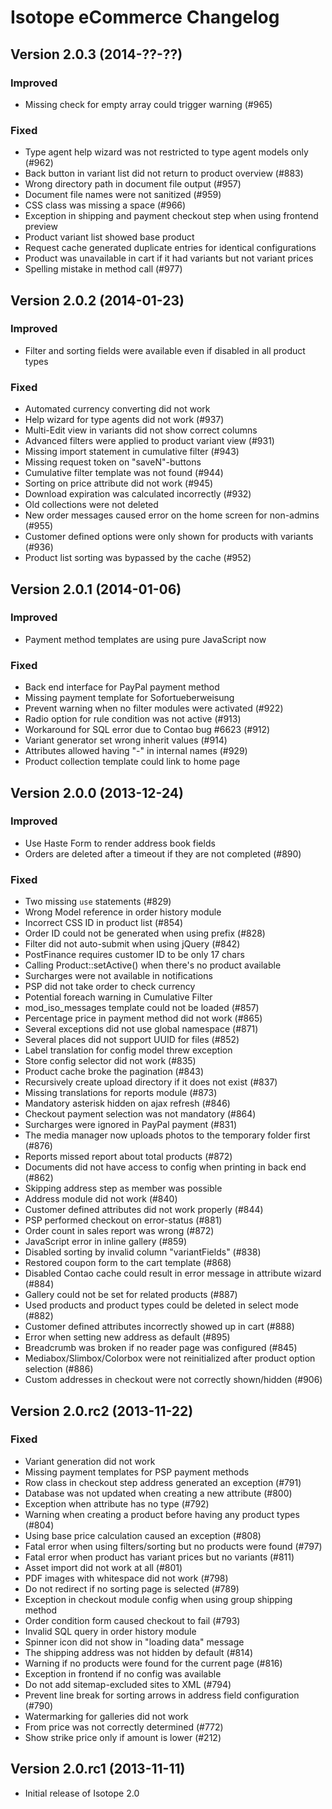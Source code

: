 Isotope eCommerce Changelog
===========================

Version 2.0.3 (2014-??-??)
--------------------------

### Improved
- Missing check for empty array could trigger warning (#965)

### Fixed
- Type agent help wizard was not restricted to type agent models only (#962)
- Back button in variant list did not return to product overview (#883)
- Wrong directory path in document file output (#957)
- Document file names were not sanitized (#959)
- CSS class was missing a space (#966)
- Exception in shipping and payment checkout step when using frontend preview
- Product variant list showed base product
- Request cache generated duplicate entries for identical configurations
- Product was unavailable in cart if it had variants but not variant prices
- Spelling mistake in method call (#977)

Version 2.0.2 (2014-01-23)
--------------------------

### Improved
- Filter and sorting fields were available even if disabled in all product types

### Fixed
- Automated currency converting did not work
- Help wizard for type agents did not work (#937)
- Multi-Edit view in variants did not show correct columns
- Advanced filters were applied to product variant view (#931)
- Missing import statement in cumulative filter (#943)
- Missing request token on "saveN"-buttons
- Cumulative filter template was not found (#944)
- Sorting on price attribute did not work (#945)
- Download expiration was calculated incorrectly (#932)
- Old collections were not deleted
- New order messages caused error on the home screen for non-admins (#955)
- Customer defined options were only shown for products with variants (#936)
- Product list sorting was bypassed by the cache (#952)


Version 2.0.1 (2014-01-06)
--------------------------

### Improved
- Payment method templates are using pure JavaScript now

### Fixed
- Back end interface for PayPal payment method
- Missing payment template for Sofortueberweisung
- Prevent warning when no filter modules were activated (#922)
- Radio option for rule condition was not active (#913)
- Workaround for SQL error due to Contao bug #6623 (#912)
- Variant generator set wrong inherit values (#914)
- Attributes allowed having "-" in internal names (#929)
- Product collection template could link to home page


Version 2.0.0 (2013-12-24)
--------------------------

### Improved
- Use Haste Form to render address book fields
- Orders are deleted after a timeout if they are not completed (#890)

### Fixed
- Two missing `use` statements (#829)
- Wrong Model reference in order history module
- Incorrect CSS ID in product list (#854)
- Order ID could not be generated when using prefix (#828)
- Filter did not auto-submit when using jQuery (#842)
- PostFinance requires customer ID to be only 17 chars
- Calling Product::setActive() when there's no product available
- Surcharges were not available in notifications
- PSP did not take order to check currency
- Potential foreach warning in Cumulative Filter
- mod_iso_messages template could not be loaded (#857)
- Percentage price in payment method did not work (#865)
- Several exceptions did not use global namespace (#871)
- Several places did not support UUID for files (#852)
- Label translation for config model threw exception
- Store config selector did not work (#835)
- Product cache broke the pagination (#843)
- Recursively create upload directory if it does not exist (#837)
- Missing translations for reports module (#873)
- Mandatory asterisk hidden on ajax refresh (#846)
- Checkout payment selection was not mandatory (#864)
- Surcharges were ignored in PayPal payment (#831)
- The media manager now uploads photos to the temporary folder first (#876)
- Reports missed report about total products (#872)
- Documents did not have access to config when printing in back end (#862)
- Skipping address step as member was possible
- Address module did not work (#840)
- Customer defined attributes did not work properly (#844)
- PSP performed checkout on error-status (#881)
- Order count in sales report was wrong (#872)
- JavaScript error in inline gallery (#859)
- Disabled sorting by invalid column "variantFields" (#838)
- Restored coupon form to the cart template (#868)
- Disabled Contao cache could result in error message in attribute wizard (#884)
- Gallery could not be set for related products (#887)
- Used products and product types could be deleted in select mode (#882)
- Customer defined attributes incorrectly showed up in cart (#888)
- Error when setting new address as default (#895)
- Breadcrumb was broken if no reader page was configured (#845)
- Mediabox/Slimbox/Colorbox were not reinitialized after product option selection (#886)
- Custom addresses in checkout were not correctly shown/hidden (#906)


Version 2.0.rc2 (2013-11-22)
----------------------------

### Fixed
- Variant generation did not work
- Missing payment templates for PSP payment methods
- Row class in checkout step address generated an exception (#791)
- Database was not updated when creating a new attribute (#800)
- Exception when attribute has no type (#792)
- Warning when creating a product before having any product types (#804)
- Using base price calculation caused an exception (#808)
- Fatal error when using filters/sorting but no products were found (#797)
- Fatal error when product has variant prices but no variants (#811)
- Asset import did not work at all (#801)
- PDF images with whitespace did not work (#798)
- Do not redirect if no sorting page is selected (#789)
- Exception in checkout module config when using group shipping method
- Order condition form caused checkout to fail (#793)
- Invalid SQL query in order history module
- Spinner icon did not show in "loading data" message
- The shipping address was not hidden by default (#814)
- Warning if no products were found for the current page (#816)
- Exception in frontend if no config was available
- Do not add sitemap-excluded sites to XML (#794)
- Prevent line break for sorting arrows in address field configuration (#790)
- Watermarking for galleries did not work
- From price was not correctly determined (#772)
- Show strike price only if amount is lower (#212)


Version 2.0.rc1 (2013-11-11)
----------------------------
- Initial release of Isotope 2.0
